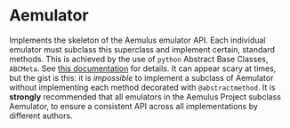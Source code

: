 # Aemulator
Implements the skeleton of the Aemulus emulator API. Each individual emulator must subclass this superclass and implement certain, standard methods. 
This is achieved by the use of `python` Abstract Base Classes, `ABCMeta`. See [this documentation](https://docs.python.org/2/library/abc.html#abc.abstractmethod) for details.
It can appear scary at times, but the gist is this: it is *impossible* to implement a subclass of Aemulator without implementing
 each method decorated with `@abstractmethod`. It is **strongly** recommended that all emulators in the 
Aemulus Project subclass Aemulator, to ensure a consistent API across all implementations by different authors. 
